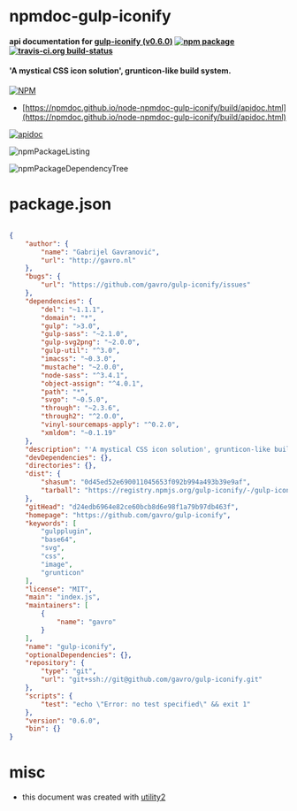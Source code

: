 # npmdoc-gulp-iconify

#### api documentation for  [gulp-iconify (v0.6.0)](https://github.com/gavro/gulp-iconify)  [![npm package](https://img.shields.io/npm/v/npmdoc-gulp-iconify.svg?style=flat-square)](https://www.npmjs.org/package/npmdoc-gulp-iconify) [![travis-ci.org build-status](https://api.travis-ci.org/npmdoc/node-npmdoc-gulp-iconify.svg)](https://travis-ci.org/npmdoc/node-npmdoc-gulp-iconify)

#### 'A mystical CSS icon solution', grunticon-like build system.

[![NPM](https://nodei.co/npm/gulp-iconify.png?downloads=true&downloadRank=true&stars=true)](https://www.npmjs.com/package/gulp-iconify)

- [https://npmdoc.github.io/node-npmdoc-gulp-iconify/build/apidoc.html](https://npmdoc.github.io/node-npmdoc-gulp-iconify/build/apidoc.html)

[![apidoc](https://npmdoc.github.io/node-npmdoc-gulp-iconify/build/screenCapture.buildCi.browser.%252Ftmp%252Fbuild%252Fapidoc.html.png)](https://npmdoc.github.io/node-npmdoc-gulp-iconify/build/apidoc.html)

![npmPackageListing](https://npmdoc.github.io/node-npmdoc-gulp-iconify/build/screenCapture.npmPackageListing.svg)

![npmPackageDependencyTree](https://npmdoc.github.io/node-npmdoc-gulp-iconify/build/screenCapture.npmPackageDependencyTree.svg)



# package.json

```json

{
    "author": {
        "name": "Gabrijel Gavranović",
        "url": "http://gavro.nl"
    },
    "bugs": {
        "url": "https://github.com/gavro/gulp-iconify/issues"
    },
    "dependencies": {
        "del": "~1.1.1",
        "domain": "*",
        "gulp": ">3.0",
        "gulp-sass": "~2.1.0",
        "gulp-svg2png": "~2.0.0",
        "gulp-util": "^3.0",
        "imacss": "~0.3.0",
        "mustache": "~2.0.0",
        "node-sass": "^3.4.1",
        "object-assign": "^4.0.1",
        "path": "*",
        "svgo": "~0.5.0",
        "through": "~2.3.6",
        "through2": "^2.0.0",
        "vinyl-sourcemaps-apply": "^0.2.0",
        "xmldom": "~0.1.19"
    },
    "description": "'A mystical CSS icon solution', grunticon-like build system.",
    "devDependencies": {},
    "directories": {},
    "dist": {
        "shasum": "0d45ed52e690011045653f092b994a493b39e9af",
        "tarball": "https://registry.npmjs.org/gulp-iconify/-/gulp-iconify-0.6.0.tgz"
    },
    "gitHead": "d24edb6964e82ce60bcb8d6e98f1a79b97db463f",
    "homepage": "https://github.com/gavro/gulp-iconify",
    "keywords": [
        "gulpplugin",
        "base64",
        "svg",
        "css",
        "image",
        "grunticon"
    ],
    "license": "MIT",
    "main": "index.js",
    "maintainers": [
        {
            "name": "gavro"
        }
    ],
    "name": "gulp-iconify",
    "optionalDependencies": {},
    "repository": {
        "type": "git",
        "url": "git+ssh://git@github.com/gavro/gulp-iconify.git"
    },
    "scripts": {
        "test": "echo \"Error: no test specified\" && exit 1"
    },
    "version": "0.6.0",
    "bin": {}
}
```



# misc
- this document was created with [utility2](https://github.com/kaizhu256/node-utility2)
